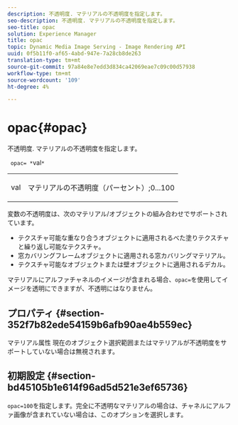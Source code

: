 ```yaml
---
description: 不透明度. マテリアルの不透明度を指定します。
seo-description: 不透明度. マテリアルの不透明度を指定します。
seo-title: opac
solution: Experience Manager
title: opac
topic: Dynamic Media Image Serving - Image Rendering API
uuid: 0f5b11f0-af65-4abd-947e-7a28cb8de263
translation-type: tm+mt
source-git-commit: 97a84e8e7edd3d834ca42069eae7c09c00d57938
workflow-type: tm+mt
source-wordcount: '109'
ht-degree: 4%

---
```



# opac{#opac}

不透明度. マテリアルの不透明度を指定します。

` opac= *`val`*`

<table id="simpletable_6AB8CD75F526469FBC9FEAE049792EF2"> 
 <tr class="strow"> 
  <td class="stentry"> <p> <span class="varname"> val  </span> </p> </td> 
  <td class="stentry"> <p>マテリアルの不透明度（パーセント）;0...100 </p> </td> 
 </tr> 
</table>

変数の不透明度は、次のマテリアル/オブジェクトの組み合わせでサポートされています。

* テクスチャ可能な重なり合うオブジェクトに適用されるべた塗りテクスチャと繰り返し可能なテクスチャ。
* 窓カバリングフレームオブジェクトに適用される窓カバリングマテリアル。
* テクスチャ可能なオブジェクトまたは壁オブジェクトに適用されるデカル。

マテリアルにアルファチャネルのイメージが含まれる場合、`opac=`を使用してイメージを透明にできますが、不透明にはなりません。

## プロパティ {#section-352f7b82ede54159b6afb90ae4b559ec}

マテリアル属性 現在のオブジェクト選択範囲またはマテリアルが不透明度をサポートしていない場合は無視されます。

## 初期設定 {#section-bd45105b1e614f96ad5d521e3ef65736}

`opac=100`を指定します。完全に不透明なマテリアルの場合は、チャネルにアルファ画像が含まれていない場合は、このオプションを選択します。
